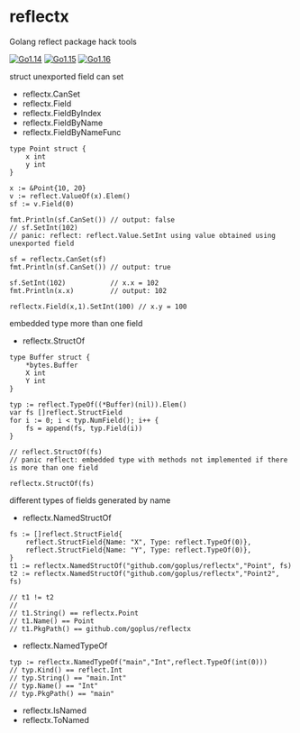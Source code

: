 # reflectx
Golang reflect package hack tools

[![Go1.14](https://github.com/goplusjs/reflectx/workflows/Go1.14/badge.svg)](https://github.com/goplusjs/reflectx/actions?query=workflow%3AGo1.14)
[![Go1.15](https://github.com/goplusjs/reflectx/workflows/Go1.15/badge.svg)](https://github.com/goplusjs/reflectx/actions?query=workflow%3AGo1.15)
[![Go1.16](https://github.com/goplusjs/reflectx/workflows/Go1.16/badge.svg)](https://github.com/goplusjs/reflectx/actions?query=workflow%3AGo1.16)

struct unexported field can set
* reflectx.CanSet
* reflectx.Field
* reflectx.FieldByIndex
* reflectx.FieldByName
* reflectx.FieldByNameFunc

```
type Point struct {
    x int
    y int
}

x := &Point{10, 20}
v := reflect.ValueOf(x).Elem()
sf := v.Field(0)

fmt.Println(sf.CanSet()) // output: false
// sf.SetInt(102)        
// panic: reflect: reflect.Value.SetInt using value obtained using unexported field

sf = reflectx.CanSet(sf)
fmt.Println(sf.CanSet()) // output: true

sf.SetInt(102)           // x.x = 102
fmt.Println(x.x)         // output: 102

reflectx.Field(x,1).SetInt(100) // x.y = 100
```

embedded type more than one field
* reflectx.StructOf
```
type Buffer struct {
	*bytes.Buffer
	X int
	Y int
}

typ := reflect.TypeOf((*Buffer)(nil)).Elem()
var fs []reflect.StructField
for i := 0; i < typ.NumField(); i++ {
	fs = append(fs, typ.Field(i))
}

// reflect.StructOf(fs) 
// panic reflect: embedded type with methods not implemented if there is more than one field

reflectx.StructOf(fs)

```

different types of fields generated by name
* reflectx.NamedStructOf
```
fs := []reflect.StructField{
	reflect.StructField{Name: "X", Type: reflect.TypeOf(0)},
	reflect.StructField{Name: "Y", Type: reflect.TypeOf(0)},
}
t1 := reflectx.NamedStructOf("github.com/goplus/reflectx","Point", fs)
t2 := reflectx.NamedStructOf("github.com/goplus/reflectx","Point2", fs)

// t1 != t2
//
// t1.String() == reflectx.Point
// t1.Name() == Point
// t1.PkgPath() == github.com/goplus/reflectx
```

* reflectx.NamedTypeOf
```
typ := reflectx.NamedTypeOf("main","Int",reflect.TypeOf(int(0)))
// typ.Kind() == reflect.Int
// typ.String() == "main.Int"
// typ.Name() == "Int"
// typ.PkgPath() == "main"
```

* reflectx.IsNamed
* reflectx.ToNamed
